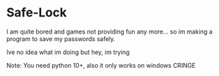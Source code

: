 # Safe-Lock

I am quite bored and games not providing fun any more... so im making a program to save my passwords safely.

Ive no idea what im doing but hey, im trying

Note: You need python 10+, also it only works on windows CRINGE
